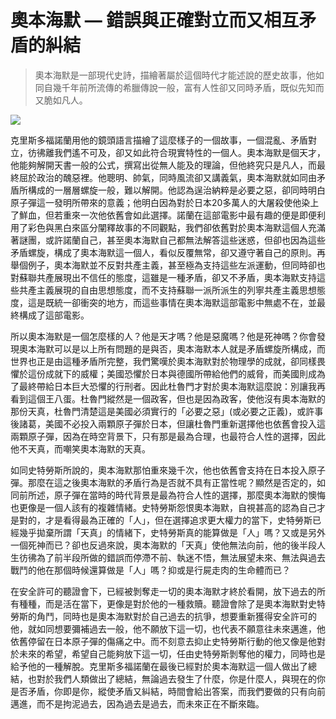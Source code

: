 # 奧本海默 — 錯誤與正確對立而又相互矛盾的糾結

> 奧本海默是一部現代史詩，描繪著屬於這個時代才能述說的歷史故事，他如同自幾千年前所流傳的希臘傳說一般，富有人性卻又同時矛盾，既似先知而又脆如凡人。

![](https://api.esquirehk.com/var/site/storage/images/_aliases/img_804_w_only/5/4/9/2/6002945-1-chi-HK/cillian-murphy-oppenheimer-trailer-1671438198-3.jpg)

克里斯多福諾蘭用他的鏡頭語言描繪了這麼樣子的一個故事，一個混亂、矛盾對立，彷彿離我們遙不可及，卻又如此符合現實特性的一個人。奧本海默是個天才，他能夠解開天書一般的公式，撰寫出從無人能及的理論，但他終究只是凡人，而最終屈於政治的醜惡裡。他聰明、帥氣，同時風流卻又講義氣，奧本海默就如同由矛盾所構成的一層層螺旋一般，難以解開。他認為逞治納粹是必要之惡，卻同時明白原子彈這一發明所帶來的意義；他明白因為對於日本20多萬人的大屠殺使他染上了鮮血，但若重來一次他依舊會如此選擇。諾蘭在這部電影中最有趣的便是即便利用了彩色與黑白來區分闡釋故事的不同觀點，我們卻依舊對於奧本海默這個人充滿著謎團，或許諾蘭自己，甚至奧本海默自己都無法解答這些迷惑，但卻也因為這些矛盾螺旋，構成了奧本海默這一個人，看似反覆無常，卻又遵守著自己的原則。再舉個例子，奧本海默並不反對共產主義，甚至極為支持這些左派運動，但同時卻也對蘇聯共產展現出不信任的態度，這雖是一種矛盾，卻又不矛盾，奧本海默支持這些共產主義展現的自由思想態度，而不支持蘇聯一派所派生的列寧共產主義思想態度，這是既統一卻衝突的地方，而這些事情在奧本海默這部電影中無處不在，並最終構成了這部電影。

所以奧本海默是一個怎麼樣的人？他是天才嗎？他是惡魔嗎？他是死神嗎？你會發現奧本海默可以是以上所有問題的是與否，奧本海默本人就是矛盾螺旋所構成，而世界也正是由這種矛盾所完整，我們驚嘆於奧本海默對於物理學的成就，卻同樣畏懼於這份成就下的威權；美國恐懼於日本與德國所帶給他們的威脅，而美國則成為了最終帶給日本巨大恐懼的行刑者。因此杜魯門才對於奧本海默這麼說：別讓我再看到這個王八蛋。杜魯門縱然是一個政客，但也是因為政客，使他沒有奧本海默的那份天真，杜魯門清楚這是美國必須實行的「必要之惡」(或必要之正義)，或許事後諸葛，美國不必投入兩顆原子彈於日本，但讓杜魯門重新選擇他也依舊會投入這兩顆原子彈，因為在時空背景下，只有那是最為合理，也最符合人性的選擇，因此他不天真，而嘲笑奧本海默的天真。

如同史特勞斯所說的，奧本海默那怕重來幾千次，他也依舊會支持在日本投入原子彈。那麼在這之後奧本海默的矛盾行為是否就不具有正當性呢？顯然是否定的，如同前所述，原子彈在當時的時代背景是最為符合人性的選擇，那麼奧本海默的懊悔也更像是一個人該有的複雜情緒。史特勞斯怨恨奧本海默，自視甚高的認為自己才是對的，才是看得最為正確的「人」，但在選擇追求更大權力的當下，史特勞斯已經幾乎拋棄所謂「天真」的情緒下，史特勞斯真的能算做是「人」嗎？又或是另外一個死神而已？卻也反過來說，奧本海默的「天真」使他無法向前，他的後半段人生彷彿為了前半段所做的錯誤而停滯不前、執迷不悟，無法展望未來、無法與過去戰鬥的他在那個時候還算做是「人」嗎？抑或是行屍走肉的生命體而已？

在安全許可的聽證會下，已經被剝奪走一切的奧本海默才終於看開，放下過去的所有種種，而是活在當下，更像是對於他的一種救贖。聽證會除了是奧本海默對史特勞斯的角鬥，同時也是奧本海默對於自己過去的抗爭，想要重新獲得安全許可的他，就如同想要彌補過去一般，他不願放下這一切，也代表不願意往未來邁進，他依舊停留在日本原子彈的傷痛之中。而不刻意去抑止史特勞斯行動的他又像是他對於未來的希望，希望自己能夠放下這一切，任由史特勞斯剝奪他的權力，同時也是給予他的一種解脫。克里斯多福諾蘭在最後已經對於奧本海默這一個人做出了總結，也對於我們人類做出了總結，無論過去發生了什麼，你是什麼人，與現在的你是否矛盾，你即是你，縱使矛盾又糾結，時間會給出答案，而我們要做的只有向前邁進，而不是拘泥過去，因為過去是過去，而未來正在不斷來臨。